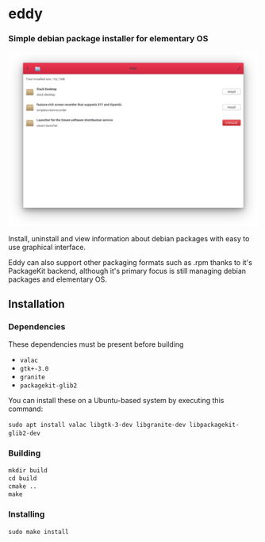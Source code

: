 # eddy

### Simple debian package installer for elementary OS

![screenshot](Screenshot.png)

Install, uninstall and view information about debian packages with easy to use graphical interface.

Eddy can also support other packaging formats such as .rpm thanks to it's PackageKit backend, although it's primary focus is still managing debian packages and elementary OS. 

## Installation

### Dependencies
These dependencies must be present before building
 - `valac`
 - `gtk+-3.0`
 - `granite`
 - `packagekit-glib2`
 
 You can install these on a Ubuntu-based system by executing this command:
 
 `sudo apt install valac libgtk-3-dev libgranite-dev libpackagekit-glib2-dev`

### Building
```
mkdir build
cd build
cmake ..
make
```

### Installing
`sudo make install`
